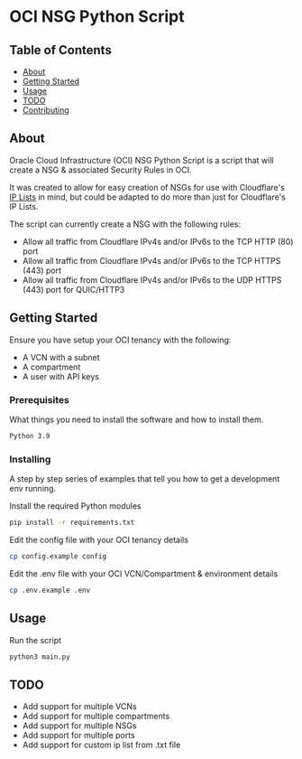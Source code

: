 # OCI NSG Python Script

## Table of Contents

- [About](#about)
- [Getting Started](#getting_started)
- [Usage](#usage)
- [TODO](#todo)
- [Contributing](../CONTRIBUTING.md)

## About <a name = "about"></a>

Oracle Cloud Infrastructure (OCI) NSG Python Script is a script that will create a NSG & associated Security Rules in OCI.

It was created to allow for easy creation of NSGs for use with Cloudflare's [IP Lists](https://www.cloudflare.com/ips/) in mind, but could be adapted to do more than just for Cloudflare's IP Lists.

The script can currently create a NSG with the following rules:

- Allow all traffic from Cloudflare IPv4s and/or IPv6s to the TCP HTTP (80) port
- Allow all traffic from Cloudflare IPv4s and/or IPv6s to the TCP HTTPS (443) port
- Allow all traffic from Cloudflare IPv4s and/or IPv6s to the UDP HTTPS (443) port for QUIC/HTTP3

## Getting Started <a name = "getting_started"></a>

Ensure you have setup your OCI tenancy with the following:

- A VCN with a subnet
- A compartment
- A user with API keys

### Prerequisites

What things you need to install the software and how to install them.

```bash
Python 3.9
```

### Installing

A step by step series of examples that tell you how to get a development env running.

Install the required Python modules

```bash
pip install -r requirements.txt
```

Edit the config file with your OCI tenancy details

```bash
cp config.example config
```

Edit the .env file with your OCI VCN/Compartment & environment details

```bash
cp .env.example .env
```

## Usage <a name = "usage"></a>

Run the script

```bash
python3 main.py
```

## TODO <a name = "todo"></a>

- Add support for multiple VCNs
- Add support for multiple compartments
- Add support for multiple NSGs
- Add support for multiple ports
- Add support for custom ip list from .txt file
